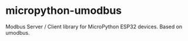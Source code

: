 # micropython-umodbus
Modbus Server / Client library for MicroPython ESP32 devices. Based on umodbus.
